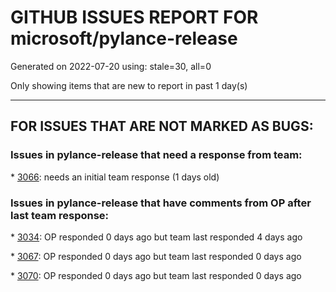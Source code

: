 
# GITHUB ISSUES REPORT FOR microsoft/pylance-release


Generated on 2022-07-20 using: stale=30, all=0


Only showing items that are new to report in past 1 day(s)


---

## FOR ISSUES THAT ARE NOT MARKED AS BUGS:


### Issues in pylance-release that need a response from team:


\* [3066](https://github.com/microsoft/pylance-release/issues/3066 "Standard library collection/generics-supported-type from an alias-defined-module does not works as type-hinting"): needs an initial team response (1 days old)

### Issues in pylance-release that have comments from OP after last team response:


\* [3034](https://github.com/microsoft/pylance-release/issues/3034 "pylance resolves zmq.async symbol to wrong object"): OP responded 0 days ago but team last responded 4 days ago

\* [3067](https://github.com/microsoft/pylance-release/issues/3067 "PYTHONPATH not working with Remote-SSH"): OP responded 0 days ago but team last responded 0 days ago

\* [3070](https://github.com/microsoft/pylance-release/issues/3070 "Code completion unavailable for some dunder methods (e.g. __setitem__ and __len__)"): OP responded 0 days ago but team last responded 0 days ago
